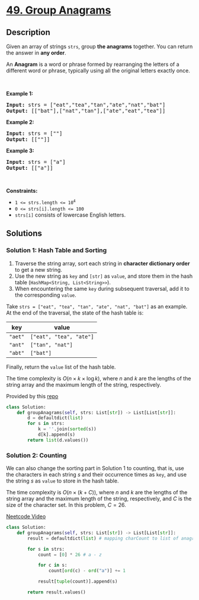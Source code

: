 # [49. Group Anagrams](https://leetcode.com/problems/group-anagrams)

<!-- tags:Array,Hash Table,String,Sorting -->

## Description

<p>Given an array of strings <code>strs</code>, group <strong>the anagrams</strong> together. You can return the answer in <strong>any order</strong>.</p>

<p>An <strong>Anagram</strong> is a word or phrase formed by rearranging the letters of a different word or phrase, typically using all the original letters exactly once.</p>

<p>&nbsp;</p>
<p><strong class="example">Example 1:</strong></p>
<pre><strong>Input:</strong> strs = ["eat","tea","tan","ate","nat","bat"]
<strong>Output:</strong> [["bat"],["nat","tan"],["ate","eat","tea"]]
</pre><p><strong class="example">Example 2:</strong></p>
<pre><strong>Input:</strong> strs = [""]
<strong>Output:</strong> [[""]]
</pre><p><strong class="example">Example 3:</strong></p>
<pre><strong>Input:</strong> strs = ["a"]
<strong>Output:</strong> [["a"]]
</pre>
<p>&nbsp;</p>
<p><strong>Constraints:</strong></p>

<ul>
	<li><code>1 &lt;= strs.length &lt;= 10<sup>4</sup></code></li>
	<li><code>0 &lt;= strs[i].length &lt;= 100</code></li>
	<li><code>strs[i]</code> consists of lowercase English letters.</li>
</ul>

## Solutions

### Solution 1: Hash Table and Sorting

1. Traverse the string array, sort each string in **character dictionary order** to get a new string.
2. Use the new string as `key` and `[str]` as `value`, and store them in the hash table (`HashMap<String, List<String>>`).
3. When encountering the same `key` during subsequent traversal, add it to the corresponding `value`.

Take `strs = ["eat", "tea", "tan", "ate", "nat", "bat"]` as an example. At the end of the traversal, the state of the hash table is:

| key     | value                   |
| ------- | ----------------------- |
| `"aet"` | `["eat", "tea", "ate"]` |
| `"ant"` | `["tan", "nat"] `       |
| `"abt"` | `["bat"] `              |

Finally, return the `value` list of the hash table.

The time complexity is $O(n\times k\times \log k)$, where $n$ and $k$ are the lengths of the string array and the maximum length of the string, respectively.

Provided by this [repo](https://github.com/doocs/leetcode/tree/main)

<!-- tabs:start -->

```python
class Solution:
    def groupAnagrams(self, strs: List[str]) -> List[List[str]]:
        d = defaultdict(list)
        for s in strs:
            k = ''.join(sorted(s))
            d[k].append(s)
        return list(d.values())
```

<!-- tabs:end -->

### Solution 2: Counting

We can also change the sorting part in Solution 1 to counting, that is, use the characters in each string $s$ and their occurrence times as `key`, and use the string $s$ as `value` to store in the hash table.

The time complexity is $O(n\times (k + C))$, where $n$ and $k$ are the lengths of the string array and the maximum length of the string, respectively, and $C$ is the size of the character set. In this problem, $C = 26$.

[Neetcode Video](https://www.youtube.com/watch?v=vzdNOK2oB2E&list=PLPe9IkX86X3y5m_MvtNu2ughxsvkqUNKr)

<!-- tabs:start -->

```python
class Solution:
    def groupAnagrams(self, strs: List[str]) -> List[List[str]]:
        result = defaultdict(list) # mapping charCount to list of anagrams

        for s in strs:
            count = [0] * 26 # a - z

            for c in s:
                count[ord(c) - ord("a")] += 1

            result[tuple(count)].append(s)

        return result.values()
```

<!-- tabs:end -->

<!-- end -->
